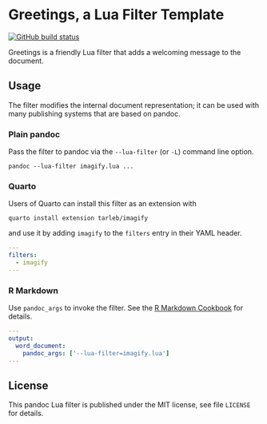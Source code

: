 Greetings, a Lua Filter Template
==================================================================

[![GitHub build status][CI badge]][CI workflow]

Greetings is a friendly Lua filter that adds a welcoming message
to the document.

[CI badge]: https://img.shields.io/github/workflow/status/dialoa/imagify/CI?logo=github
[CI workflow]: https://github.com/dialoa/imagify/actions/workflows/ci.yaml


Usage
------------------------------------------------------------------

The filter modifies the internal document representation; it can
be used with many publishing systems that are based on pandoc.

### Plain pandoc

Pass the filter to pandoc via the `--lua-filter` (or `-L`) command
line option.

    pandoc --lua-filter imagify.lua ...

### Quarto

Users of Quarto can install this filter as an extension with


    quarto install extension tarleb/imagify

and use it by adding `imagify` to the `filters` entry
in their YAML header.

``` yaml
---
filters:
  - imagify
---
```

### R Markdown

Use `pandoc_args` to invoke the filter. See the [R Markdown
Cookbook](https://bookdown.org/yihui/rmarkdown-cookbook/lua-filters.html)
for details.

``` yaml
---
output:
  word_document:
    pandoc_args: ['--lua-filter=imagify.lua']
---
```

License
------------------------------------------------------------------

This pandoc Lua filter is published under the MIT license, see
file `LICENSE` for details.
